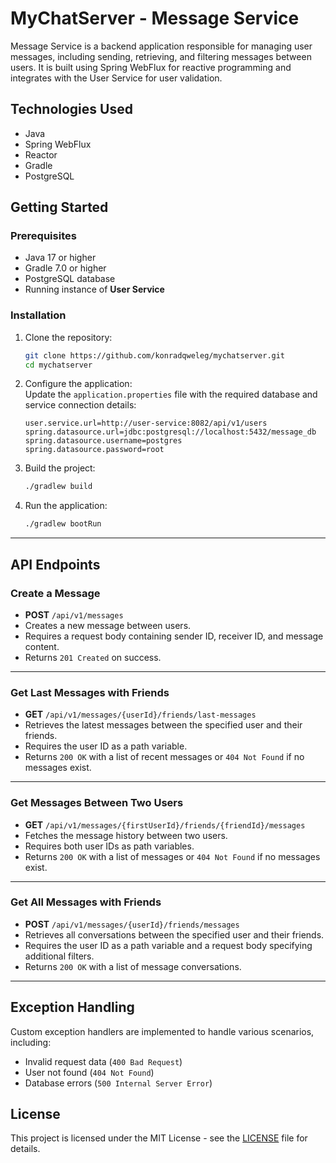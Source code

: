 # MyChatServer - Message Service

Message Service is a backend application responsible for managing user messages, including sending, retrieving, and filtering messages between users. It is built using Spring WebFlux for reactive programming and integrates with the User Service for user validation.

## Technologies Used

- Java
- Spring WebFlux
- Reactor
- Gradle
- PostgreSQL

## Getting Started

### Prerequisites

- Java 17 or higher
- Gradle 7.0 or higher
- PostgreSQL database
- Running instance of **User Service**

### Installation

1. Clone the repository:
    ```sh
    git clone https://github.com/konradqweleg/mychatserver.git
    cd mychatserver
    ```

2. Configure the application:  
   Update the `application.properties` file with the required database and service connection details:
    ```properties
    user.service.url=http://user-service:8082/api/v1/users
    spring.datasource.url=jdbc:postgresql://localhost:5432/message_db
    spring.datasource.username=postgres
    spring.datasource.password=root
    ```

3. Build the project:
    ```sh
    ./gradlew build
    ```

4. Run the application:
    ```sh
    ./gradlew bootRun
    ```

---

## API Endpoints

### Create a Message
- **POST** `/api/v1/messages`
- Creates a new message between users.
- Requires a request body containing sender ID, receiver ID, and message content.
- Returns `201 Created` on success.

---

### Get Last Messages with Friends
- **GET** `/api/v1/messages/{userId}/friends/last-messages`
- Retrieves the latest messages between the specified user and their friends.
- Requires the user ID as a path variable.
- Returns `200 OK` with a list of recent messages or `404 Not Found` if no messages exist.

---

### Get Messages Between Two Users
- **GET** `/api/v1/messages/{firstUserId}/friends/{friendId}/messages`
- Fetches the message history between two users.
- Requires both user IDs as path variables.
- Returns `200 OK` with a list of messages or `404 Not Found` if no messages exist.

---

### Get All Messages with Friends
- **POST** `/api/v1/messages/{userId}/friends/messages`
- Retrieves all conversations between the specified user and their friends.
- Requires the user ID as a path variable and a request body specifying additional filters.
- Returns `200 OK` with a list of message conversations.

---

## Exception Handling

Custom exception handlers are implemented to handle various scenarios, including:
- Invalid request data (`400 Bad Request`)
- User not found (`404 Not Found`)
- Database errors (`500 Internal Server Error`)

## License

This project is licensed under the MIT License - see the [LICENSE](LICENSE) file for details.
